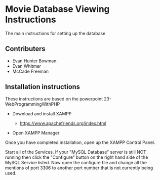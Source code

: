 # Movie Database Viewing Instructions
The main instructions for setting up the database

## Contributers
* Evan Hunter Bowman
* Evan Whitmer
* McCade Freeman

## Installation instructions
These instructions are based on the powerpoint 23-WebProgrammingWithPHP
* Download and install XAMPP
  - https://www.apachefriends.org/index.html
  
* Open XAMPP Manager

Once you have completed installation, open up the XAMPP Control Panel.

Start all of the Services. If your "MySQL Database" server is still NOT running then click the "Configure" button on the right hand side of the MySQL Service listed. Now open the configure file and change all the mentions of port 3306 to another port number that is not currently being used.



